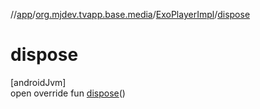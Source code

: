 //[app](../../../index.md)/[org.mjdev.tvapp.base.media](../index.md)/[ExoPlayerImpl](index.md)/[dispose](dispose.md)

# dispose

[androidJvm]\
open override fun [dispose](dispose.md)()
